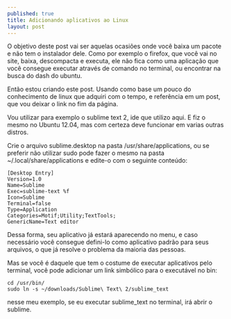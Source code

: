 ```yaml
---
published: true
title: Adicionando aplicativos ao Linux
layout: post
---
```

O objetivo deste post vai ser aquelas ocasiões onde você baixa um pacote e não tem o instalador dele. Como por exemplo o firefox, que você vai no site, baixa, descompacta e executa, ele não fica como uma aplicação que você consegue executar através de comando no terminal, ou encontrar na busca do dash do ubuntu.

Então estou criando este post. Usando como base um pouco do conhecimento de linux que adquiri com o tempo, e referência em um post, que vou deixar o link no fim da página.

Vou utilizar para exemplo o sublime text 2, ide que utilizo aqui. E fiz o mesmo no Ubuntu 12.04, mas com certeza deve funcionar em varias outras distros.

Crie o arquivo sublime.desktop na pasta /usr/share/applications, ou se preferir não utilizar sudo pode fazer o mesmo na pasta ~/.local/share/applications e edite-o com o seguinte conteúdo:

    [Desktop Entry]
    Version=1.0
    Name=Sublime
    Exec=sublime-text %f
    Icon=Sublime
    Terminal=false
    Type=Application
    Categories=Motif;Utility;TextTools;
    GenericName=Text editor

Dessa forma, seu aplicativo já estará aparecendo no menu, e caso necessário você consegue defini-lo como aplicativo padrão para seus arquivos, o que já resolve o problema da maioria das pessoas.</li>

Mas se você é daquele que tem o costume de executar aplicativos pelo terminal, você pode adicionar um link simbólico para o executável no bin:

    cd /usr/bin/
    sudo ln -s ~/downloads/Sublime\ Text\ 2/sublime_text

nesse meu exemplo, se eu executar sublime_text no terminal, irá abrir o sublime.